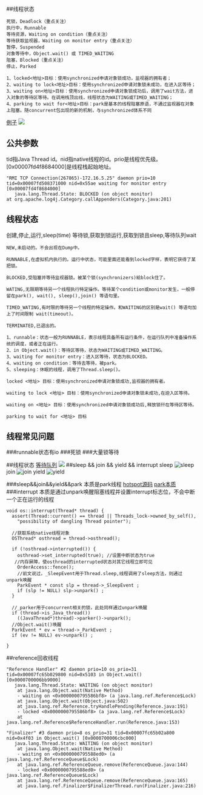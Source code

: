##线程状态
[](https://stackoverflow.com/questions/41300520/what-is-locked-ownable-synchronizers-in-thread-dump)
```
死锁，Deadlock（重点关注） 
执行中，Runnable   
等待资源，Waiting on condition（重点关注） 
等待获取监视器，Waiting on monitor entry（重点关注）
暂停，Suspended
对象等待中，Object.wait() 或 TIMED_WAITING
阻塞，Blocked（重点关注）  
停止，Parked
```
```
1、locked<地址>目标：使用synchronized申请对象锁成功，监视器的拥有者；
2、waiting to lock<地址>目标：使用synchronized申请对象锁未成功，在进入区等待；
3、waiting on<地址>目标：使用synchronized申请对象锁成功后，调用了wait方法，进入对象的等待区等待。在调用栈顶出线，线程状态为WAITING或TIMED_WAITING；
4、parking to wait for<地址>目标：park是基本的线程阻塞原语，不通过监视器在对象上阻塞。随concurrent包出现的新的机制，与synchronized体系不同
```
[例子](https://www.cnblogs.com/kabi/p/5073706.html)
![](https://images.cnblogs.com/cnblogs_com/zhengyun_ustc/255879/o_clipboard%20-%20%E5%89%AF%E6%9C%AC039.png)

## 公共参数
tid指Java Thread id。nid指native线程的id。prio是线程优先级。[0x00007fd4f8684000]是线程栈起始地址。
```
"RMI TCP Connection(267865)-172.16.5.25" daemon prio=10 tid=0x00007fd508371000 nid=0x55ae waiting for monitor entry [0x00007fd4f8684000]
   java.lang.Thread.State: BLOCKED (on object monitor)
at org.apache.log4j.Category.callAppenders(Category.java:201)

```
## 线程状态

创建,停止,运行,sleep(time)
等待锁,获取到锁运行,获取到锁且sleep,等待队列wait
```
NEW,未启动的。不会出现在Dump中。

RUNNABLE,在虚拟机内执行的。运行中状态，可能里面还能看到locked字样，表明它获得了某把锁。

BLOCKED,受阻塞并等待监视器锁。被某个锁(synchronizers)給block住了。

WATING,无限期等待另一个线程执行特定操作。等待某个condition或monitor发生，一般停留在park(), wait(), sleep(),join() 等语句里。

TIMED_WATING,有时限的等待另一个线程的特定操作。和WAITING的区别是wait() 等语句加上了时间限制 wait(timeout)。

TERMINATED,已退出的。
```
```
1、runnable：状态一般为RUNNABLE，表示线程具备所有运行条件，在运行队列中准备操作系统的调度，或者正在运行。
2、in Object.wait()：等待区等待，状态为WAITING或TIMED_WAITING。
3、waiting for monitor entry：进入区等待，状态为BLOCKED。
4、waiting on condition：等待去等待，被park。
5、sleeping：休眠的线程，调用了Thread.sleep()。
```

```
locked <地址> 目标：使用synchronized申请对象锁成功,监视器的拥有者。

waiting to lock <地址> 目标：使用synchronized申请对象锁未成功,在迚入区等待。

waiting on <地址> 目标：使用synchronized申请对象锁成功后,释放锁幵在等待区等待。

parking to wait for <地址> 目标
```
[](https://blog.csdn.net/lmb55/article/details/79349680)
[](https://www.javatang.com/archives/2017/10/25/36441958.html#waiting_on_condition)
[](https://blog.csdn.net/liwenxia626/article/details/80791704)

## 线程常见问题
###runnable状态有io
###死锁
###大量锁等待

##线程状态
[等待队列](https://blog.csdn.net/weixin_44537992/article/details/105990158)
![](/Users/chris/workspace/xsource/linux/src/main/java/concurrent/images/thread_status.jpg)
##sleep && join && yield && interrupt
sleep
![sleep](/Users/chris/workspace/xsource/linux/src/main/java/concurrent/images/thread_sleep.jpg)
join
![join](/Users/chris/workspace/xsource/linux/src/main/java/concurrent/images/thread_join.jpg)
yield
![yield](/Users/chris/workspace/xsource/linux/src/main/java/concurrent/images/thread_yield.jpg)

###sleep&&join&&yield&&park
本质是park线程
[hotspot源码](https://blog.csdn.net/qq_26222859/article/details/81112446)
[park本质](https://www.jb51.net/article/216231.htm)
###interrupt
本质是通过unpark唤醒阻塞线程并设置interrupt标志位，不会中断一个正在运行的线程
```
void os::interrupt(Thread* thread) {
  assert(Thread::current() == thread || Threads_lock->owned_by_self(),
    "possibility of dangling Thread pointer");
 
  //获取系统native线程对象
  OSThread* osthread = thread->osthread();
 
  if (!osthread->interrupted()) {
    osthread->set_interrupted(true); //设置中断状态为true
   //内存屏障，使osthread的interrupted状态对其它线程立即可见
    OrderAccess::fence();
    //前文说过，_SleepEvent用于Thread.sleep,线程调用了sleep方法，则通过unpark唤醒
    ParkEvent * const slp = thread->_SleepEvent ;
    if (slp != NULL) slp->unpark() ;
  }
 
  //_parker用于concurrent相关的锁，此处同样通过unpark唤醒
  if (thread->is_Java_thread())
    ((JavaThread*)thread)->parker()->unpark();
  //Object.wait()唤醒
  ParkEvent * ev = thread->_ParkEvent ;
  if (ev != NULL) ev->unpark() ;
 
}
```

##reference回收线程
```
"Reference Handler" #2 daemon prio=10 os_prio=31 tid=0x00007fc65b029800 nid=0x5103 in Object.wait() [0x0000700006bb9000]
   java.lang.Thread.State: WAITING (on object monitor)
	at java.lang.Object.wait(Native Method)
	- waiting on <0x0000000795586bf8> (a java.lang.ref.Reference$Lock)
	at java.lang.Object.wait(Object.java:502)
	at java.lang.ref.Reference.tryHandlePending(Reference.java:191)
	- locked <0x0000000795586bf8> (a java.lang.ref.Reference$Lock)
	at java.lang.ref.Reference$ReferenceHandler.run(Reference.java:153)
```

```
"Finalizer" #3 daemon prio=8 os_prio=31 tid=0x00007fc65b02a800 nid=0x4f03 in Object.wait() [0x0000700006cbc000]
   java.lang.Thread.State: WAITING (on object monitor)
	at java.lang.Object.wait(Native Method)
	- waiting on <0x0000000795588ed0> (a java.lang.ref.ReferenceQueue$Lock)
	at java.lang.ref.ReferenceQueue.remove(ReferenceQueue.java:144)
	- locked <0x0000000795588ed0> (a java.lang.ref.ReferenceQueue$Lock)
	at java.lang.ref.ReferenceQueue.remove(ReferenceQueue.java:165)
	at java.lang.ref.Finalizer$FinalizerThread.run(Finalizer.java:216)
```
